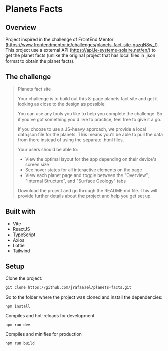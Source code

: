 # Planets Facts

## Overview
Project inspired in the challenge of FrontEnd Mentor (https://www.frontendmentor.io/challenges/planets-fact-site-gazqN8w_f). This project use a external API (https://api.le-systeme-solaire.net/en/) to get the planet facts (unlike the original project that has local files in .json format to obtain the planet facts).

## The challenge

> Planets fact site
>
> Your challenge is to build out this 8-page planets fact site and get it looking as close to the design as possible.
>
> You can use any tools you like to help you complete the challenge. So if you've got something you'd like to practice, feel free to give it a go.
>
>If you choose to use a JS-heavy approach, we provide a local data.json file for the planets. This means you'll be able to pull the data from there instead of using the separate .html files.
>
>Your users should be able to:
>
>* View the optimal layout for the app depending on their device's screen size
>* See hover states for all interactive elements on the page
>* View each planet page and toggle between the "Overview", "Internal Structure", and "Surface Geology" tabs
>
>Download the project and go through the README.md file. This will provide further details about the project and help you get set up.

## Built with
* Vite
* ReactJS
* TypeScript
* Axios
* Lottie
* Tailwind

## Setup
Clone the project:
```
git clone https://github.com/jrafaaael/planets-facts.git
```
Go to the folder where the project was cloned and install the dependencies:
```
npm install
```
Compiles and hot-reloads for development
```
npm run dev
```
Compiles and minifies for production
```
npm run build
```
